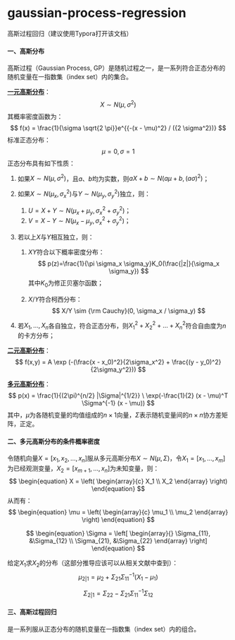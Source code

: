 # gaussian-process-regression

高斯过程回归（建议使用Typora打开该文档）



#### 一、高斯分布

高斯过程（Gaussian Process, GP）是随机过程之一，是一系列符合正态分布的随机变量在一指数集（index set）内的集合。



**<u>一元高斯分布</u>**：
$$
X \sim N(\mu, \sigma^2)
$$
其概率密度函数为：
$$
f(x) = \frac{1}{\sigma \sqrt{2 \pi}}e^{{-(x - \mu)^2} / ({2 \sigma^2})}
$$
标准正态分布：
$$
\mu = 0, \sigma = 1
$$
正态分布具有如下性质：

1. 如果$X \sim N(\mu, \sigma^2)$，且$a$、$b$均为实数，则$aX + b \sim N(a \mu + b, (a \sigma)^2)$；

2. 如果$X \sim N(\mu_x, \sigma_x^2)$与$Y \sim N(\mu_y, \sigma_y^2)$独立，则：

   1. $U = X + Y \sim N(\mu_x + \mu_y, \sigma_x^2 + \sigma_y^2)$；
   2. $V = X - Y \sim N(\mu_x - \mu_y, \sigma_x^2 + \sigma_y^2)$；

3. 若以上$X$与$Y$相互独立，则：

   1. $XY$符合以下概率密度分布：
      $$
      p(z)=\frac{1}{\pi \sigma_x \sigma_y}K_0(\frac{|z|}{\sigma_x \sigma_y})
      $$
      其中$K_0$为修正贝塞尔函数；

   2. $X/Y$符合柯西分布：
      $$
      X/Y \sim {\rm Cauchy}(0, \sigma_x / \sigma_y)
      $$

4. 若$X_1, ..., X_n$各自独立，符合正态分布，则$X_1^2 + X_2^2 + ... + X_n^2$符合自由度为$n$的卡方分布；



**<u>二元高斯分布</u>**：
$$
f(x,y) = A \exp (-(\frac{x - x_0)^2}{2\sigma_x^2} + \frac{(y - y_0)^2}{2\sigma_y^2}))
$$

**<u>多元高斯分布</u>**：
$$
p(x) = \frac{1}{(2\pi)^{n/2} |\Sigma|^{1/2}} \ \exp(-\frac{1}{2} (x - \mu)^T \Sigma^{-1} (x - \mu))
$$
其中，$\mu$为各随机变量的均值组成的$n \times 1$向量，$\Sigma$表示随机变量间的$n \times n$协方差矩阵，正定。



#### 二、多元高斯分布的条件概率密度

令随机向量$X = [x_1, x_2, ..., x_n]$服从多元高斯分布$X \sim N(\mu, \Sigma)$，令$X_1 = [x_1, ..., x_m]$为已经观测变量，$X_2 = [x_{m+1}, ..., x_n]$为未知变量，则：
$$
\begin{equation}
X = \left(
	\begin{array}{c}
	X_1 \\
	X_2
	\end{array}
\right)
\end{equation}
$$
从而有：
$$
\begin{equation}
\mu = \left(
	\begin{array}{c}
	\mu_1 \\
	\mu_2
	\end{array}
\right)
\end{equation}
$$

$$
\begin{equation}
\Sigma = \left[
	\begin{array}{}
	\Sigma_{11}, &\Sigma_{12} \\
	\Sigma_{21}, &\Sigma_{22}
	\end{array}
\right]
\end{equation}
$$

给定$X_1$求$X_2$的分布（这部分推导应该可以从相关文献中查到）：
$$
\mu_{2|1} = \mu_2 + \Sigma_{21} \Sigma_{11}^{-1}(X_1 - \mu_1)
$$

$$
\Sigma_{2|1} = \Sigma_{22} - \Sigma_{21} \Sigma_{11}^{-1} \Sigma_{12}
$$



#### 三、高斯过程回归

是一系列服从正态分布的随机变量在一指数集（index set）内的组合。